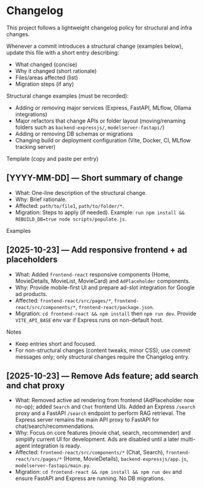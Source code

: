 # Changelog

This project follows a lightweight changelog policy for structural and infra changes.

Whenever a commit introduces a structural change (examples below), update this file with a short entry describing:
- What changed (concise)
- Why it changed (short rationale)
- Files/areas affected (list)
- Migration steps (if any)

Structural change examples (must be recorded):
- Adding or removing major services (Express, FastAPI, MLflow, Ollama integrations)
- Major refactors that change APIs or folder layout (moving/renaming folders such as `backend-expressjs/`, `modelserver-fastapi/`)
- Adding or removing DB schemas or migrations
- Changing build or deployment configuration (Vite, Docker, CI, MLflow tracking server)

Template (copy and paste per entry)

## [YYYY-MM-DD] — Short summary of change

- What: One-line description of the structural change.
- Why: Brief rationale.
- Affected: `path/to/file1`, `path/to/folder/*`.
- Migration: Steps to apply (if needed). Example: `run npm install && REBUILD_DB=true node scripts/populate.js`.

Examples

## [2025-10-23] — Add responsive frontend + ad placeholders

- What: Added `frontend-react` responsive components (Home, MovieDetails, MovieList, MovieCard) and `AdPlaceholder` components.
- Why: Provide mobile-first UI and prepare ad-slot integration for Google ad products.
- Affected: `frontend-react/src/pages/*`, `frontend-react/src/components/*`, `frontend-react/package.json`.
- Migration: `cd frontend-react && npm install` then `npm run dev`. Provide `VITE_API_BASE` env var if Express runs on non-default host.

Notes
- Keep entries short and focused.
- For non-structural changes (content tweaks, minor CSS), use commit messages only; only structural changes require the Changelog entry.

## [2025-10-23] — Remove Ads feature; add search and chat proxy

- What: Removed active ad rendering from frontend (AdPlaceholder now no-op); added `Search` and `Chat` frontend UIs. Added an Express `/search` proxy and a FastAPI `/search` endpoint to perform RAG retrieval. The Express server remains the main API proxy to FastAPI for chat/search/recommendations.
- Why: Focus on core features (movie chat, search, recommender) and simplify current UI for development. Ads are disabled until a later multi-agent integration is ready.
- Affected: `frontend-react/src/components/*` (Chat, Search), `frontend-react/src/pages/*` (Home, MovieDetails), `backend-expressjs/app.js`, `modelserver-fastapi/main.py`.
- Migration: `cd frontend-react && npm install && npm run dev` and ensure FastAPI and Express are running. No DB migrations.

